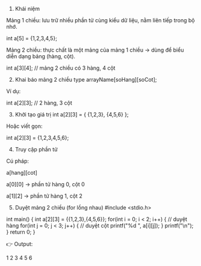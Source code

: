 1. Khái niệm

Mảng 1 chiều: lưu trữ nhiều phần tử cùng kiểu dữ liệu, nằm liên tiếp trong bộ nhớ.

int a[5] = {1,2,3,4,5};


Mảng 2 chiều: thực chất là một mảng của mảng 1 chiều → dùng để biểu diễn dạng bảng (hàng, cột).

int a[3][4]; // mảng 2 chiều có 3 hàng, 4 cột

2. Khai báo mảng 2 chiều
type arrayName[soHang][soCot];


Ví dụ:

int a[2][3]; // 2 hàng, 3 cột

3. Khởi tạo giá trị
int a[2][3] = {
    {1,2,3},
    {4,5,6}
};


Hoặc viết gọn:

int a[2][3] = {1,2,3,4,5,6};

4. Truy cập phần tử

Cú pháp:

a[hang][cot]


a[0][0] → phần tử hàng 0, cột 0

a[1][2] → phần tử hàng 1, cột 2

5. Duyệt mảng 2 chiều (for lồng nhau)
#include <stdio.h>

int main() {
    int a[2][3] = {{1,2,3},{4,5,6}};
    for(int i = 0; i < 2; i++) {        // duyệt hàng
        for(int j = 0; j < 3; j++) {    // duyệt cột
            printf("%d ", a[i][j]);
        }
        printf("\n");
    }
    return 0;
}


👉 Output:

1 2 3
4 5 6
